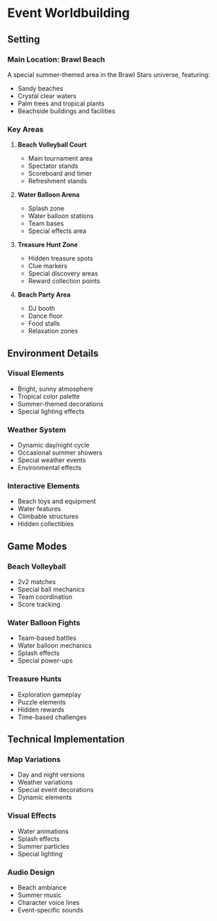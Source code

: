# Event Worldbuilding

## Setting
### Main Location: Brawl Beach
A special summer-themed area in the Brawl Stars universe, featuring:
- Sandy beaches
- Crystal clear waters
- Palm trees and tropical plants
- Beachside buildings and facilities

### Key Areas
1. **Beach Volleyball Court**
   - Main tournament area
   - Spectator stands
   - Scoreboard and timer
   - Refreshment stands

2. **Water Balloon Arena**
   - Splash zone
   - Water balloon stations
   - Team bases
   - Special effects area

3. **Treasure Hunt Zone**
   - Hidden treasure spots
   - Clue markers
   - Special discovery areas
   - Reward collection points

4. **Beach Party Area**
   - DJ booth
   - Dance floor
   - Food stalls
   - Relaxation zones

## Environment Details
### Visual Elements
- Bright, sunny atmosphere
- Tropical color palette
- Summer-themed decorations
- Special lighting effects

### Weather System
- Dynamic day/night cycle
- Occasional summer showers
- Special weather events
- Environmental effects

### Interactive Elements
- Beach toys and equipment
- Water features
- Climbable structures
- Hidden collectibles

## Game Modes
### Beach Volleyball
- 2v2 matches
- Special ball mechanics
- Team coordination
- Score tracking

### Water Balloon Fights
- Team-based battles
- Water balloon mechanics
- Splash effects
- Special power-ups

### Treasure Hunts
- Exploration gameplay
- Puzzle elements
- Hidden rewards
- Time-based challenges

## Technical Implementation
### Map Variations
- Day and night versions
- Weather variations
- Special event decorations
- Dynamic elements

### Visual Effects
- Water animations
- Splash effects
- Summer particles
- Special lighting

### Audio Design
- Beach ambiance
- Summer music
- Character voice lines
- Event-specific sounds 